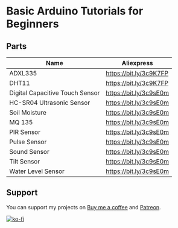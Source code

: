 # Basic Arduino Tutorials for Beginners

## Parts

|   Name    |  Aliexpress  |
|   ------- | ------------  |
| ADXL335 | https://bit.ly/3c9K7FP |
| DHT11 | https://bit.ly/3c9K7FP |
| Digital Capacitive Touch Sensor  | https://bit.ly/3c9sE0m |
| HC-SR04 Ultrasonic Sensor  | https://bit.ly/3c9sE0m |
| Soil Moisture | https://bit.ly/3c9sE0m |
| MQ 135 | https://bit.ly/3c9sE0m |
| PIR Sensor  | https://bit.ly/3c9sE0m |
| Pulse Sensor | https://bit.ly/3c9sE0m |
| Sound Sensor | https://bit.ly/3c9sE0m |
| Tilt Sensor | https://bit.ly/3c9sE0m |
| Water Level Sensor | https://bit.ly/3c9sE0m |


## Support
You can support my projects on [Buy me a coffee](https://www.buymeacoffee.com/pramuditharidma) and [Patreon](https://www.patreon.com/ridmapramuditha).

[![ko-fi](https://ko-fi.com/img/githubbutton_sm.svg)](https://ko-fi.com/N4N1ZJHWO)
